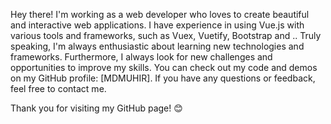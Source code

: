 Hey there!
I'm working as a web developer who loves to create beautiful and interactive web applications. I have experience in using Vue.js with various tools and frameworks, such as Vuex, Vuetify, Bootstrap and .. Truly speaking, I'm always enthusiastic about learning new technologies and frameworks. Furthermore, I always look for new challenges and opportunities to improve my skills.
You can check out my code and demos on my GitHub profile: [MDMUHIR].
If you have any questions or feedback, feel free to contact me.


Thank you for visiting my GitHub page! 😊
